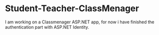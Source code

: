 # Student-Teacher-ClassMenager
I am working on a Classmenager ASP.NET app, for now i have finished the authentication part with ASP.NET Identity.
